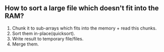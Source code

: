 ## How to sort a large file which doesn't fit into the RAM?
1. Chunk it to sub-arrays which fits into the memory + read this chunks.
2. Sort them in-place(quicksort).
3. Write result to temporary file/files.
4. Merge them.

